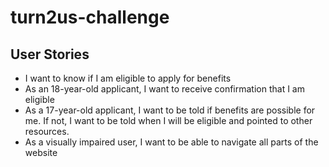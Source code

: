 # turn2us-challenge

## User Stories

* I want to know if I am eligible to apply for benefits
* As an 18-year-old applicant, I want to receive confirmation that I am eligible 
* As a 17-year-old applicant, I want to be told if benefits are possible for me. If not, I want to be told when I will be eligible and pointed to other resources. 
* As a visually impaired user, I want to be able to navigate all parts of the website
